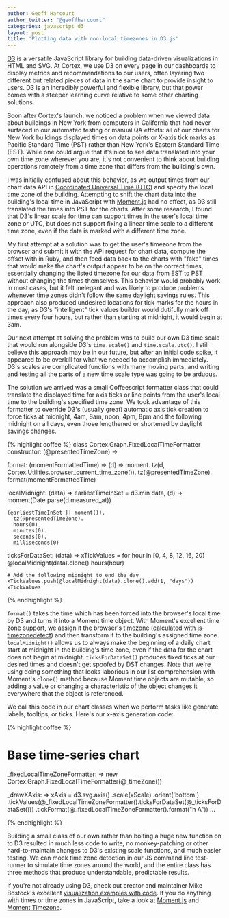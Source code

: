 ```yaml
---
author: Geoff Harcourt
author_twitter: "@geoffharcourt"
categories: javascript d3
layout: post
title: 'Plotting data with non-local timezones in D3.js'
---
```


[D3](http://d3js.org) is a versatile JavaScript library for building data-driven
visualizations in HTML and SVG. At Cortex, we use D3 on every page in our
dashboards to display metrics and recommendations to our users, often layering
two different but related pieces of data in the same chart to provide insight to
users. D3 is an incredibly powerful and flexible library, but that power comes
with a steeper learning curve relative to some other charting solutions.

Soon after Cortex's launch, we noticed a problem when we viewed data about
buildings in New York from computers in California that had never surfaced in
our automated testing or manual QA efforts: all of our charts for New York
buildings displayed times on data points or X-axis tick marks as Pacific
Standard Time (PST) rather than New York's Eastern Standard Time (EST). While
one could argue that it's nice to see data translated into your own time zone
wherever you are, it's not convenient to think about building operations
remotely from a time zone that differs from the building's own.

I was initially confused about this behavior, as we output times from our chart
data API in [Coordinated Universal Time
(UTC)](http://en.wikipedia.org/wiki/Coordinated_Universal_Time) and specify the
local time zone of the building. Attempting to shift the chart data into the
building's local time in JavaScript with [Moment.js](http://momentjs.com) had no
effect, as D3 still translated the times into PST for the charts. After some
research, I found that D3's linear scale for time can support times in the
user's local time zone or UTC, but does not support fixing a linear time scale
to a different time zone, even if the data is marked with a different time zone.

My first attempt at a solution was to get the user's timezone from the browser
and submit it with the API request for chart data, compute the offset with in
Ruby, and then feed data back to the charts with "fake" times that would make
the chart's output appear to be on the correct times, essentially changing the
listed timezone for our data from EST to PST without changing the times
themselves. This behavior would probably work in most cases, but it felt
inelegant and was likely to produce problems whenever time zones didn't follow
the same daylight savings rules. This approach also produced undesired locations
for tick marks for the hours in the day, as D3's "intelligent" tick values
builder would dutifully mark off times every four hours, but rather than
starting at midnight, it would begin at 3am.

Our next attempt at solving the problem was to build our own D3 time scale that
would run alongside D3's `time.scale()` and `time.scale.utc()`. I still believe
this approach may be in our future, but after an initial code spike, it appeared
to be overkill for what we needed to accomplish immediately. D3's scales are
complicated functions with many moving parts, and writing and testing all the
parts of a new time scale type was going to be arduous.

The solution we arrived was a small Coffeescript formatter class that could
translate the displayed time for axis ticks or line points from the user's local
time to the building's specified time zone. We took advantage of this formatter
to override D3's (usually great) automatic axis tick creation to force ticks
at midnight, 4am, 8am, noon, 4pm, 8pm and the following midnight on all days,
even those lengthened or shortened by daylight savings changes.

{% highlight coffee %}
class Cortex.Graph.FixedLocalTimeFormatter
  constructor: (@presentedTimeZone) ->

  format: (momentFormattedTime) =>
    (d) =>
      moment.
        tz(d, Cortex.Utilities.browser_current_time_zone()).
        tz(@presentedTimeZone).
        format(momentFormattedTime)

  localMidnight: (data) =>
    earliestTimeInSet = d3.min data, (d) ->
      moment(Date.parse(d.measured_at))

    (earliestTimeInSet || moment()).
      tz(@presentedTimeZone).
      hours(0).
      minutes(0).
      seconds(0).
      milliseconds(0)

  ticksForDataSet: (data) =>
    xTickValues = for hour in [0, 4, 8, 12, 16, 20]
      @localMidnight(data).clone().hours(hour)

    # Add the following midnight to end the day
    xTickValues.push(@localMidnight(data).clone().add(1, "days"))
    xTickValues
{% endhighlight %}

`format()` takes the time which has been forced into the browser's local time by
D3 and turns it into a Moment time object. With Moment's excellent time zone
support, we assign it the browser's timezone (calculated with
[js-timezonedetect](http://pellepim.bitbucket.org/jstz/)) and then transform it
to the building's assigned time zone. `localMidnight()` allows us to always make
the beginning of a daily chart start at midnight in the building's time zone,
even if the data for the chart does not begin at midnight. `ticksForDataSet()`
produces fixed ticks at our desired times and doesn't get spoofed by DST
changes. Note that we're using doing something that looks laborious in our list
comprehension with Moment's `clone()` method because Moment time objects are
mutable, so adding a value or changing a characteristic of the object changes it
everywhere that the object is referenced.

We call this code in our chart classes when we perform tasks like generate
labels, tooltips, or ticks. Here's our x-axis generation code:

{% highlight coffee %}

  # Base time-series chart
  _fixedLocalTimeZoneFormatter: =>
    new Cortex.Graph.FixedLocalTimeFormatter(@_timeZone())

  _drawXAxis: =>
    xAxis = d3.svg.axis()
    .scale(xScale)
    .orient('bottom')
    .tickValues(@_fixedLocalTimeZoneFormatter().ticksForDataSet(@_ticksForDataSet()))
    .tickFormat(@_fixedLocalTimeZoneFormatter().format("h A"))
    ...

{% endhighlight %}

Building a small class of our own rather than bolting a huge new function on to
D3 resulted in much less code to write, no monkey-patching or other
hard-to-maintain changes to D3's existing scale functions, and much easier
testing. We can mock time zone detection in our JS command line test-runner to
simulate time zones around the world, and the entire class has three methods
that produce understandable, predictable results.

If you're not already using D3, check out creator and maintainer Mike Bostock's
excellent [visualization examples with code](http://bl.ocks.org/mbostock). If
you do anything with times or time zones in JavaScript, take a look at
[Moment.js](http://momentjs.com) and [Moment
Timezone](http://momentjs.com/timezone).

